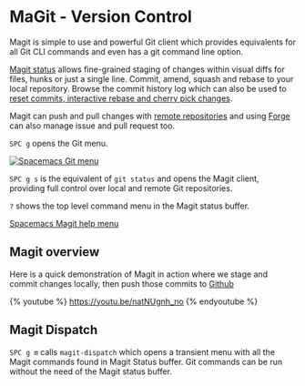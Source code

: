 # MaGit - Version Control

Magit is simple to use and powerful Git client which provides equivalents for all Git CLI commands and even has a git command line option.

[Magit status](status.md) allows fine-grained staging of changes within visual diffs for files, hunks or just a single line.  Commit, amend, squash and rebase to your local repository.  Browse the commit history log which can also be used to [reset commits, interactive rebase and cherry pick changes](change-history.md).

Magit can push and pull changes with [remote repositories](remote-repositories/) and using [Forge](forge.md) can also manage issue and pull request too.

`SPC g` opens the Git menu.

[![Spacemacs Git menu](/images/spacemacs-git-menu.png)](/images/spacemacs-git-menu.png)


`SPC g s` is the equivalent of `git status` and opens the Magit client, providing full control over local and remote Git repositories.

`?` shows the top level command menu in the Magit status buffer.

[Spacemacs Magit help menu](/images/spacemacs-magit-help-menu.png)


## Magit overview

Here is a quick demonstration of Magit in action where we stage and commit changes locally, then push those commits to [Github](https://github.com)

{% youtube %}
https://youtu.be/natNUgnh_no
{% endyoutube %}


## Magit Dispatch
`SPC g m` calls `magit-dispatch` which opens a transient menu with all the Magit commands found in Magit Status buffer.  Git commands can be run without the need of the Magit status buffer.
